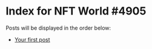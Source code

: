 # Index for NFT World #4905
Posts will be displayed in the order below:

- [Your first post](./001-first.md)

